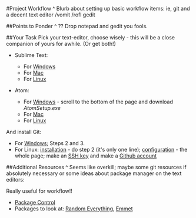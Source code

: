 #Project Workflow
^ Blurb about setting up basic workflow items: ie, git and a decent text editor /vomit /rofl gedit

##Points to Ponder
^ ?? Drop notepad and gedit you fools.

##Your Task
Pick your text-editor, choose wisely - this will be a close companion of yours for awhile. (Or get both!)
- Sublime Text:
  - For [Windows](https://www.sublimetext.com/3)
  - For [Mac](http://docs.sublimetext.info/en/latest/getting_started/install.html#id2)
  - For [Linux](http://askubuntu.com/questions/172698/how-do-i-install-sublime-text-2-3)

- Atom:
  - For [Windows](https://github.com/atom/atom/releases/tag/v1.9.0) - scroll to the bottom of the page and download *AtomSetup.exe*
  - For [Mac](http://flight-manual.atom.io/getting-started/sections/installing-atom/#platform-mac)
  - For [Linux](https://codeforgeek.com/2014/09/install-atom-editor-ubuntu-14-04/)

And install Git:
- For [Windows](http://installfest.railsbridge.org/installfest/windows); Steps 2 and 3.
- For Linux: [installation](http://installfest.railsbridge.org/installfest/linux) - do step 2 (it's only one line); [configuration](http://installfest.railsbridge.org/installfest/configure_git) - the whole page; make an [SSH key](http://installfest.railsbridge.org/installfest/create_an_ssh_key) and make a [Github account](http://installfest.railsbridge.org/installfest/create_a_github_account)

##Additional Resources
^ Seems like overkill; maybe some git resources if absolutely necessary or some ideas about package manager on the text editors:

Really useful for workflow!!
- [Package Control](https://packagecontrol.io/installation)
- Packages to look at: [Random Everything](https://packagecontrol.io/packages/Random%20Everything), [Emmet](http://emmet.io/)

<!--
### Git

Git, the version-control system you've read about, is another tool that requires a brief install.  You'll also be asked to create your Github account, which is very important because it'll host your portfolio.  When people visit your repo on Github (if it's public), they see all the source code files you've uploaded.

### Text Editor

We recommend using a text editor like [Sublime Text 2](http://www.sublimetext.com/) to make sure everyone's using basically the same type of text editor and you'll all be able to work together and ask questions of each other without that getting in the way.  Sublime also has lots of handy shortcuts, code highlighting and other nifty features that'll make your life easier, and that's just on the surface.

Check out [this "Quick Guide to Sublime Text" from Jennifer Mann](http://jennifermann.ghost.io/a-quick-guide-to-sublime-text/) for some helpful hints and tricks.  She refers to [this tutorial (~2.5 hrs of video) from NetTuts](https://tutsplus.com/course/improve-workflow-in-sublime-text-2/) which explains some of the awesomeness of Sublime Text 2 in depth.  The first chunk of the video is the most important, don't stress out about picking up the details in the rest (but you should come back to it once you've gotten more comfortable with the editor).

##Additional resources
* [Guide](http://stackoverflow.com/questions/9440639/sublime-text-from-command-line-win7) for opening Sublime Text via command line in Windows.
-->
